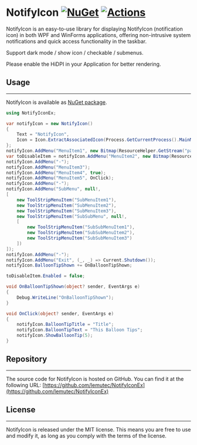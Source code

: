 # NotifyIcon [![NuGet](https://img.shields.io/nuget/v/NotifyIconEx.svg)](https://nuget.org/packages/NotifyIconEx) [![Actions](https://github.com/lemutec/NotifyIconEx/actions/workflows/library.nuget.yml/badge.svg)](https://github.com/lemutec/NotifyIconEx/actions/workflows/library.nuget.yml)

NotifyIcon is an easy-to-use library for displaying NotifyIcon (notification icon) in both WPF and WinForms applications, offering non-intrusive system notifications and quick access functionality in the taskbar.

Support dark mode / show icon / checkable / submenus.

Please enable the HiDPI in your Application for better rendering.

## Usage

-------

NotifyIcon is available as [NuGet package](https://www.nuget.org/packages/NotifyIconEx).

```csharp
using NotifyIconEx;

var notifyIcon = new NotifyIcon()
{
    Text = "NotifyIcon",
    Icon = Icon.ExtractAssociatedIcon(Process.GetCurrentProcess().MainModule?.FileName!)!
};
notifyIcon.AddMenu("MenuItem1", new Bitmap(ResourceHelper.GetStream("pack://application:,,,/Assets/Images/Lock.png")));
var toDisableItem = notifyIcon.AddMenu("MenuItem2", new Bitmap(ResourceHelper.GetStream("pack://application:,,,/Assets/Images/Lock.png")));
notifyIcon.AddMenu("-");
notifyIcon.AddMenu("MenuItem3");
notifyIcon.AddMenu("MenuItem4", true);
notifyIcon.AddMenu("MenuItem5", OnClick);
notifyIcon.AddMenu("-");
notifyIcon.AddMenu("SubMenu", null!,
[
    new ToolStripMenuItem("SubMenuItem1"),
    new ToolStripMenuItem("SubMenuItem2"),
    new ToolStripMenuItem("SubMenuItem3"),
    new ToolStripMenuItem("SubSubMenu", null!,
    [
        new ToolStripMenuItem("SubSubMenuItem1"),
        new ToolStripMenuItem("SubSubMenuItem2"),
        new ToolStripMenuItem("SubSubMenuItem3")
    ])
]);
notifyIcon.AddMenu("-");
notifyIcon.AddMenu("Exit", (_, _) => Current.Shutdown());
notifyIcon.BalloonTipShown += OnBalloonTipShown;

toDisableItem.Enabled = false;

void OnBalloonTipShown(object? sender, EventArgs e)
{
    Debug.WriteLine("OnBalloonTipShown");
}

void OnClick(object? sender, EventArgs e)
{
    notifyIcon.BalloonTipTitle = "Title";
    notifyIcon.BalloonTipText = "This Balloon Tips";
    notifyIcon.ShowBalloonTip(5);
}
```

## Repository

-------

The source code for NotifyIcon is hosted on GitHub. You can find it at the following URL: [https://github.com/lemutec/NotifyIconEx](https://github.com/lemutec/NotifyIconEx)

## License

-------

NotifyIcon is released under the MIT license. This means you are free to use and modify it, as long as you comply with the terms of the license.
